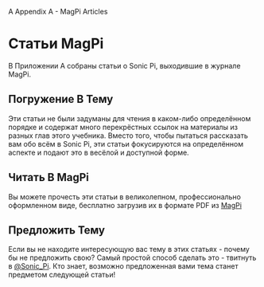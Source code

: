 A Appendix A - MagPi Articles

# Статьи MagPi

В Приложении A собраны статьи о Sonic Pi, выходившие в журнале MagPi.

## Погружение В Тему

Эти статьи не были задуманы для чтения в каком-либо определённом порядке и
содержат много перекрёстных ссылок на материалы из разных глав этого учебника.
Вместо того, чтобы пытаться рассказать вам обо всём в Sonic Pi, эти статьи
фокусируются на определённом аспекте и подают это в весёлой и доступной форме.

## Читать В MagPi

Вы можете прочесть эти статьи в великолепном, профессионально оформленном виде,
бесплатно загрузив их в формате PDF из
[MagPi](https://www.raspberrypi.org/magpi/)

## Предложить Тему

Если вы не находите интересующую вас тему в этих статьях - почему бы не
предложить свою? Самый простой способ сделать это - твитнуть в
[@Sonic_Pi](http://twitter.com/sonic_pi). Кто знает, возможно предложенная вами
тема станет предметом следующей статьи!
